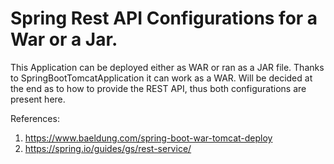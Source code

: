 # Spring Rest API Configurations for a War or a Jar.

This Application can be deployed either as WAR or ran as a JAR file.
Thanks to SpringBootTomcatApplication it can work as a WAR.
Will be decided at the end as to how to provide the REST API, thus both configurations are present here.

References:
1) https://www.baeldung.com/spring-boot-war-tomcat-deploy
2) https://spring.io/guides/gs/rest-service/
